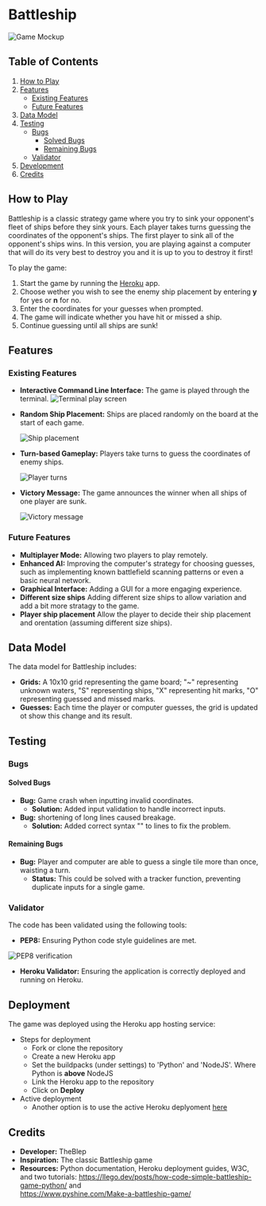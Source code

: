 # Battleship
![Game Mockup](assets/images/mockup.png)

## Table of Contents
1. [How to Play](#how-to-play)
2. [Features](#features)
   - [Existing Features](#existing-features)
   - [Future Features](#future-features)
3. [Data Model](#data-model)
4. [Testing](#testing)
   - [Bugs](#bugs)
     - [Solved Bugs](#solved-bugs)
     - [Remaining Bugs](#remaining-bugs)
   - [Validator](#validator)
5. [Development](#development)
6. [Credits](#credits)

## How to Play
Battleship is a classic strategy game where you try to sink your opponent's fleet of ships before they sink yours. Each player takes turns guessing the coordinates of the opponent's ships. The first player to sink all of the opponent's ships wins.
In this version, you are playing against a computer that will do its very best to destroy you and it is up to you to destroy it first!

To play the game:
1. Start the game by running the [Heroku](https://terminal-based-battleship-ad2683f69f33.herokuapp.com/) app.
2. Choose wether you wish to see the enemy ship placement by entering **y** for yes or **n** for no.
2. Enter the coordinates for your guesses when prompted.
3. The game will indicate whether you have hit or missed a ship.
4. Continue guessing until all ships are sunk!

## Features

### Existing Features
- **Interactive Command Line Interface:** The game is played through the terminal.
  ![Terminal play screen](assets/images/welcome-terminal2.png)
- **Random Ship Placement:** Ships are placed randomly on the board at the start of each game.

  ![Ship placement](assets/images/ship-placement.png)
- **Turn-based Gameplay:** Players take turns to guess the coordinates of enemy ships.

  ![Player turns](assets/images/turn-based.png)
- **Victory Message:** The game announces the winner when all ships of one player are sunk.

  ![Victory message](assets/images/victory.png)

### Future Features
- **Multiplayer Mode:** Allowing two players to play remotely.
- **Enhanced AI:** Improving the computer's strategy for choosing guesses, such as implementing known battlefield scanning patterns or even a basic neural network.
- **Graphical Interface:** Adding a GUI for a more engaging experience.
- **Different size ships** Adding different size ships to allow variation and add a bit more stratagy to the game.
- **Player ship placement** Allow the player to decide their ship placement and orentation (assuming different size ships).

## Data Model
The data model for Battleship includes:
- **Grids:** A 10x10 grid representing the game board; "~" representing unknown waters, "S" representing ships, "X" representing hit marks, "O" representing guessed and missed marks.
- **Guesses:** Each time the player or computer guesses, the grid is updated ot show this change and its result.
## Testing

### Bugs

#### Solved Bugs
- **Bug:** Game crash when inputting invalid coordinates.
    - **Solution:** Added input validation to handle incorrect inputs.
- **Bug:** shortening of long lines caused breakage.
    - **Solution:** Added correct syntax "\" to lines to fix the problem.

#### Remaining Bugs
- **Bug:** Player and computer are able to guess a single tile more than once, 
    waisting a turn.  
    - **Status:** This could be solved with a tracker function, preventing duplicate inputs for a single game.

### Validator
The code has been validated using the following tools:
- **PEP8:** Ensuring Python code style guidelines are met.

![PEP8 verification](assets/images/ci-val.png)

- **Heroku Validator:** Ensuring the application is correctly deployed and running on Heroku.

## Deployment
The game was deployed using the Heroku app hosting service:
- Steps for deployment
    - Fork or clone the repository
    - Create a new Heroku app
    - Set the buildpacks (under settings) to 'Python' and 'NodeJS'. Where Python is **above** NodeJS
    - Link the Heroku app to the repository
    - Click on **Deploy**
- Active deployment
    - Another option is to use the active Heroku deplyoment [here](https://terminal-based-battleship-ad2683f69f33.herokuapp.com/)

## Credits
- **Developer:** TheBlep
- **Inspiration:** The classic Battleship game
- **Resources:** Python documentation, Heroku deployment guides, W3C, and two tutorials:
    https://llego.dev/posts/how-code-simple-battleship-game-python/ and \
    https://www.pyshine.com/Make-a-battleship-game/